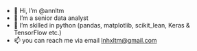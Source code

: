 - 👋 Hi, I’m @annltm
- 👀 I’m a senior data analyst
- 🌱 I’m skilled in python (pandas, matplotlib, scikit_lean, Keras & TensorFlow etc.)
- 📫 you can reach me via email lnhxltm@gmail.com

<!---
annltm/annltm is a ✨ special ✨ repository because its `README.md` (this file) appears on your GitHub profile.
You can click the Preview link to take a look at your changes.
--->
